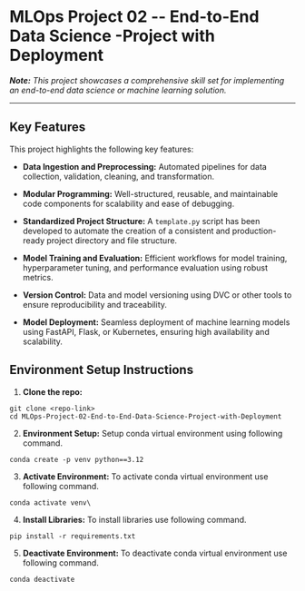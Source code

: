 # MLOps Project 02 -- End-to-End Data Science -Project with Deployment



***Note:*** *This project showcases a comprehensive skill set for implementing an end-to-end data science or machine learning solution.*


----------------------------
## Key Features
This project highlights the following key features:

- **Data Ingestion and Preprocessing:**
Automated pipelines for data collection, validation, cleaning, and transformation.

- **Modular Programming:**
Well-structured, reusable, and maintainable code components for scalability and ease of debugging.

- **Standardized Project Structure:**
A `template.py` script has been developed to automate the creation of a consistent and production-ready project directory and file structure.

- **Model Training and Evaluation:**
Efficient workflows for model training, hyperparameter tuning, and performance evaluation using robust metrics.

<!-- - **Experiment Tracking:**
Integration with tools like MLflow, Weights & Biases, or TensorBoard to monitor experiments and results. -->

- **Version Control:**
Data and model versioning using DVC or other tools to ensure reproducibility and traceability.

<!-- - **CI/CD Pipelines:**
Automated testing, deployment, and integration processes leveraging tools like GitHub Actions, Jenkins, or Azure DevOps. -->

- **Model Deployment:**
Seamless deployment of machine learning models using FastAPI, Flask, or Kubernetes, ensuring high availability and scalability.

<!-- - **Monitoring and Logging:**
Real-time monitoring of deployed models for performance and drift detection, supported by structured logging. -->

<!-- - **Cloud Integration:**
Deployment and scalability powered by cloud platforms like AWS, Azure, or Google Cloud Platform (GCP). -->

<!-- - **Security and Compliance:**
Implementation of secure APIs, role-based access controls, and compliance with data privacy standards. -->

<!-- - **Scalable Storage Solutions:**
Efficient handling of large datasets with tools like Amazon S3, Google Cloud Storage, or Azure Blob Storage. -->

<!-- - **Visualization Dashboards:**
Interactive dashboards using tools like Streamlit or Dash to present key insights and metrics. -->

<!-- - **Automation and Orchestration:**
Workflow automation with tools like Apache Airflow, Prefect, or Dagster for streamlined pipeline execution. -->



## Environment Setup Instructions
1. **Clone the repo:**
```
git clone <repo-link>  
cd MLOps-Project-02-End-to-End-Data-Science-Project-with-Deployment  
```

2. **Environment Setup:**
Setup conda virtual environment using following command.
```
conda create -p venv python==3.12 
```

3. **Activate Environment:**
To activate conda virtual environment use following command.
```
conda activate venv\ 
```

4. **Install Libraries:**
To install libraries use following command.
```
pip install -r requirements.txt
```

5. **Deactivate Environment:**
To deactivate conda virtual environment use following command.
```
conda deactivate
```

